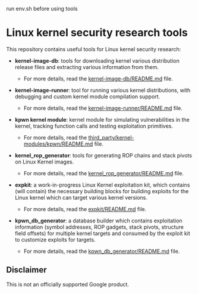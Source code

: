 run env.sh before using tools

# Linux kernel security research tools

This repository contains useful tools for Linux kernel security research:

* **kernel-image-db**: tools for downloading kernel various distribution release files and extracting various information from them.
   * For more details, read the [kernel-image-db/README.md](kernel-image-db/README.md) file.

* **kernel-image-runner**: tool for running various kernel distributions, with debugging and custom kernel module compilation support.
   * For more details, read the [kernel-image-runner/README.md](kernel-image-runner/README.md) file.

* **kpwn kernel module**: kernel module for simulating vulnerabilities in the kernel, tracking function calls and testing exploitation primitives.
   * For more details, read the [third_party/kernel-modules/kpwn/README.md](third_party/kernel-modules/kpwn/README.md) file.

* **kernel_rop_generator**: tools for generating ROP chains and stack pivots on Linux Kernel images.
   * For more details, read the [kernel_rop_generator/README.md](kernel_rop_generator/README.md) file.

* **expkit**: a work-in-progress Linux Kernel exploitation kit, which contains (will contain) the necessary building blocks for building exploits for the Linux kernel which can target various kernel versions.
   * For more details, read the [expkit/README.md](expkit/README.md) file.

* **kpwn_db_generator**: a database builder which contains exploitation information (symbol addresses, ROP gadgets, stack pivots, structure field offsets) for multiple kernel targets and consumed by the exploit kit to customize exploits for targets.
   * For more details, read the [kpwn_db_generator/README.md](kpwn_db_generator/README.md) file.

## Disclaimer

This is not an officially supported Google product.
